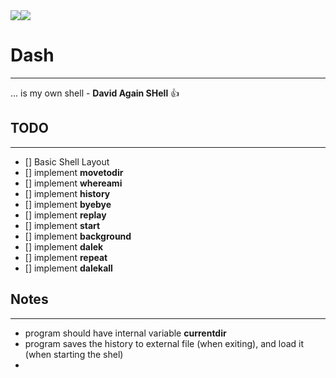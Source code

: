 <div style="display: flex;">
<img src="https://img.shields.io/badge/c-c%2B%2B-blue">
<img src="https://img.shields.io/badge/-Unix-brightgreen">
</div>

# Dash #
- - - -
... is my own shell - **David Again SHell** :thumbsup:

## TODO ##
- - - -
- [] Basic Shell Layout
- [] implement __movetodir__
- [] implement __whereami__
- [] implement __history__
- [] implement __byebye__
- [] implement __replay__
- [] implement __start__
- [] implement __background__
- [] implement __dalek__
- [] implement __repeat__
- [] implement __dalekall__

## Notes ##
- - - -
* program should have internal variable **currentdir**
* program saves the history to external file (when exiting), and load it (when starting the shel)
* 
